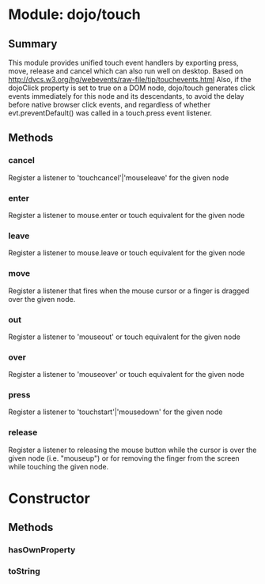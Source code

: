 # Module: dojo/touch

## Summary

This module provides unified touch event handlers by exporting
press, move, release and cancel which can also run well on desktop.
Based on http://dvcs.w3.org/hg/webevents/raw-file/tip/touchevents.html
Also, if the dojoClick property is set to true on a DOM node, dojo/touch generates
click events immediately for this node and its descendants, to avoid the
delay before native browser click events, and regardless of whether evt.preventDefault()
was called in a touch.press event listener.

## Methods

### cancel
Register a listener to 'touchcancel'|'mouseleave' for the given node

### enter
Register a listener to mouse.enter or touch equivalent for the given node

### leave
Register a listener to mouse.leave or touch equivalent for the given node

### move
Register a listener that fires when the mouse cursor or a finger is dragged over the given node.

### out
Register a listener to 'mouseout' or touch equivalent for the given node

### over
Register a listener to 'mouseover' or touch equivalent for the given node

### press
Register a listener to 'touchstart'|'mousedown' for the given node

### release
Register a listener to releasing the mouse button while the cursor is over the given node
(i.e. "mouseup") or for removing the finger from the screen while touching the given node.

# Constructor

## Methods

### hasOwnProperty


### toString


